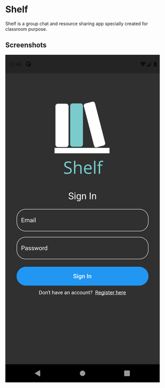 # Shelf
Shelf is a group chat and resource sharing app specially created for classroom purpose.

## Screenshots

![ss1](screenshots/1.png)